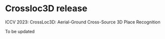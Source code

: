 # Crossloc3D release
ICCV 2023: CrossLoc3D: Aerial-Ground Cross-Source 3D Place Recognition 

To be updated
